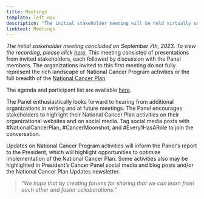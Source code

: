```yaml
---
title: Meetings
template: left_nav
description: "The initial stakeholder meeting will be held virtually on Thursday, September 7, 2023."
linktext: Meetings
---
```


*The initial stakeholder meeting concluded on September 7th, 2023. To view the recording, please click [here](https://nci.rev.vbrick.com/#/videos/ca9bf067-ba4f-4dbe-a2fe-e4ad79068adc).* This meeting consisted of presentations from invited stakeholders, each followed by discussion with the Panel members. The organizations invited to this first meeting do not fully represent the rich landscape of National Cancer Program activities or the full breadth of the [National Cancer Plan](https://nationalcancerplan.cancer.gov/).

The agenda and participant list are available [here](/ncp/meetings/2023-09-07/).

The Panel enthusiastically looks forward to hearing from additional organizations in writing and at future meetings. The Panel encourages stakeholders to highlight their National Cancer Plan activities on their organizational websites and on social media. Tag social media posts with #NationalCancerPlan, #CancerMoonshot, and #Every1HasARole to join the conversation.

Updates on National Cancer Program activities will inform the Panel's report to the President, which will highlight opportunities to optimize implementation of the National Cancer Plan. Some activities also may be highlighted in President’s Cancer Panel social media and blog posts and/or the National Cancer Plan Updates newsletter.

> *"We hope that by creating forums for sharing that we can learn from each other and foster collaborations."*
